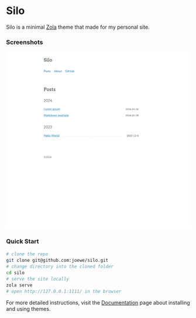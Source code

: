 # Silo

Silo is a minimal [Zola](https://www.getzola.org/) theme that  made for my personal site.

### Screenshots

<img alt="Website Screenshot" src="screenshot.png" width="720px" />

### Quick Start

```bash
# clone the repo
git clone git@github.com:joewe/silo.git
# change directory into the cloned folder
cd silo
# serve the site locally
zola serve
# open http://127.0.0.1:1111/ in the browser
```

For more detailed instructions, visit the [Documentation](https://www.getzola.org/documentation/themes/installing-and-using-themes/) page about installing and using themes.